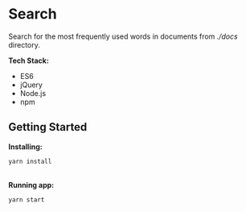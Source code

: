 # Search

Search for the most frequently used words in documents from _./docs_ directory.

**Tech Stack:**

- ES6
- jQuery
- Node.js
- npm

## Getting Started

**Installing:**

`yarn install`

\
**Running app:**

`yarn start`

